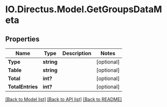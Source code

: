 # IO.Directus.Model.GetGroupsDataMeta
## Properties

Name | Type | Description | Notes
------------ | ------------- | ------------- | -------------
**Type** | **string** |  | [optional] 
**Table** | **string** |  | [optional] 
**Total** | **int?** |  | [optional] 
**TotalEntries** | **int?** |  | [optional] 

[[Back to Model list]](../README.md#documentation-for-models) [[Back to API list]](../README.md#documentation-for-api-endpoints) [[Back to README]](../README.md)

